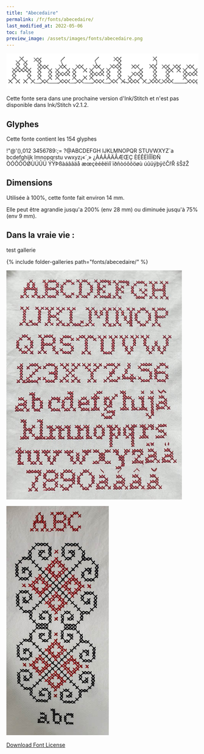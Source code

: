 ```yaml
---
title: "Abecedaire"
permalink: /fr/fonts/abecedaire/
last_modified_at: 2022-05-06
toc: false
preview_image: /assets/images/fonts/abecedaire.png
---
```

![Abecedaire](/assets/images/fonts/abecedaire.png)

Cette fonte sera dans une prochaine version d'Ink/Stitch et n'est pas disponible dans Ink/Stitch v2.1.2.

## Glyphes

Cette fonte contient les 154 glyphes

	
!"@'(),012
3456789:;=
?@ABCDEFGH
IJKLMNOPQR
STUVWXYZ`a
bcdefghijk
lmnopqrstu
vwxyz¡«´¸»
¿ÀÁÂÃÄÅÆŒÇ
ÈÉÊËÌÍÎÏÐÑ
ÒÓÔÕÖØÙÚÛÜ
ÝŸÞßàáâãäå
æœçèéêëìíî
ïðñòóôõöøù
úûüýþÿčČřŘ
šŠžŽ

## Dimensions

Utilisée à 100%, cette fonte fait environ 14 mm.

Elle peut être agrandie jusqu'a 200% (env 28 mm) ou diminuée jusqu'à 75% (env 9 mm).

## Dans la vraie vie :

test gallerie

{% include folder-galleries path="fonts/abecedaire/" %}

![Abecedaire](/assets/images/fonts/abecedaire1.jpg)

![Abecedaire](/assets/images/fonts/abecedaire2.jpg)



[Download Font License](https://github.com/inkstitch/inkstitch/tree/main/fonts/abecedaire/LICENSE)
